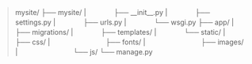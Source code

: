 
>mysite/
>├── mysite/
>|　　　　├── \_\_init\_\_.py
>|　　　　├── settings.py
>|　　　　├── urls.py
>|　　　　└── wsgi.py
>├── app/
>|　　　　├── migrations/
>|　　　　├── templates/
>|　　　　└── static/
>|　　　　　　　　├── css/
>|　　　　　　　　├── fonts/
>|　　　　　　　　├── images/
>|　　　　　　　　└── js/
>└── manage.py
